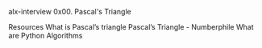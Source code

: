 alx-interview
0x00. Pascal's Triangle

Resources
What is Pascal’s triangle
Pascal’s Triangle - Numberphile
What are Python Algorithms
